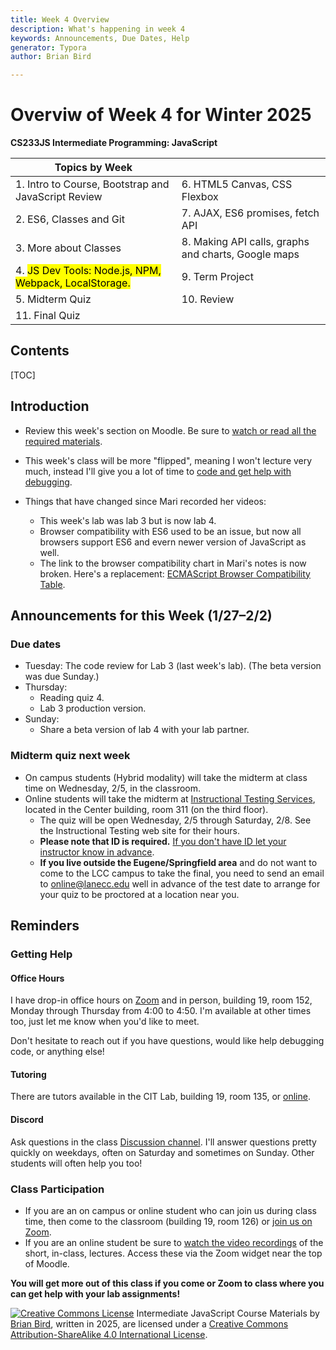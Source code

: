 ```yaml
---
title: Week 4 Overview
description: What's happening in week 4
keywords: Announcements, Due Dates, Help
generator: Typora
author: Brian Bird

---
```


<h1>Overviw of Week 4 for Winter 2025</h1>

**CS233JS Intermediate Programming: JavaScript**

| Topics by Week                                               |                                                     |
| ------------------------------------------------------------ | --------------------------------------------------- |
| 1. Intro to Course, Bootstrap and JavaScript Review          | 6. HTML5 Canvas, CSS Flexbox                        |
| 2. ES6, Classes and Git                                      | 7. AJAX, ES6 promises, fetch API                    |
| 3. More about Classes                                        | 8. Making API calls, graphs and charts, Google maps |
| 4. <mark>JS Dev Tools: Node.js, NPM, Webpack, LocalStorage.</mark> | 9. Term Project                                     |
| 5. Midterm Quiz                                              | 10. Review                                          |
| 11. Final Quiz                                               |                                                     |

<h2>Contents</h2>

[TOC]

## Introduction

- Review this week's section on Moodle. Be sure to <u>watch or read all the required materials</u>.

- This week's class will be more "flipped", meaning I won't lecture very much, instead I'll give you a lot of time to <u>code and get help with debugging</u>.

- Things that have changed since Mari recorded her videos:

  - This week's lab was lab 3 but is now lab 4.
  - Browser compatibility with ES6 used to be an issue, but now all browsers support ES6 and evern newer version of JavaScript as well. 
  - The link to the browser compatibility chart in Mari's notes is now broken. Here's a replacement: [ECMAScript Browser Compatibility Table](https://compat-table.github.io/compat-table/es6/).
  
  

## Announcements for this Week (1/27&ndash;2/2)

### Due dates

- Tuesday: The code review for Lab 3 (last week's lab).
  (The beta version was due Sunday.)
- Thursday: 
  - Reading quiz 4.
  - Lab 3 production version.
- Sunday:
  - Share a beta version of lab 4 with your lab partner.

### Midterm quiz next week

- On campus students (Hybrid modality) will take the midterm at class time on Wednesday, 2/5, in the classroom.
- Online students will take the midterm at [Instructional Testing Services](https://www.lanecc.edu/get-support/academic-support/instructional-testing-services), located in the Center building, room 311 (on the third floor). 
  - The quiz will be open Wednesday, 2/5 through Saturday, 2/8. See the Instructional Testing web site for their hours.
  - **Please note that ID is required.** <u>If you don't have ID let your instructor know in advance</u>.
  - **If you live outside the Eugene/Springfield area** and do not want to come to the LCC campus to take the final, you need to send an email to [online@lanecc.edu](mailto:online@lanecc.edu) well in advance of the test date to arrange for your quiz to be proctored at a location near you.

## Reminders

### Getting Help

#### Office Hours

I have drop-in office hours on [Zoom](https://lanecc.zoom.us/j/93494931394) and in person, building 19, room 152, Monday through Thursday from 4:00 to 4:50. I'm available at other times too, just let me know when you'd like to meet. 

Don't hesitate to reach out if you have questions, would like help debugging code, or anything else!

#### Tutoring

There are tutors available in the CIT Lab, building 19, room 135, or [online](https://www.lanecc.edu/get-support/academic-support/academic-and-tutoring-services).

#### Discord

Ask questions in the class [Discussion channel](https://discord.com/channels/1290812758249701396/1324897172981809273). I'll answer questions pretty quickly on weekdays, often on Saturday and sometimes on Sunday. Other students will often help you too!

### Class Participation

- If you are an on campus or online student who can join us during class time, then come to the classroom (building 19, room 126) or [join us on Zoom](https://lanecc.zoom.us/j/94584000329).
- If you are an online student be sure to <u>watch the video recordings</u> of the short, in-class, lectures. Access these via the Zoom widget near the top of Moodle.

**You will get more out of this class if you come or Zoom to class where you can get help with your lab assignments!**



[![Creative Commons License](https://i.creativecommons.org/l/by-sa/4.0/88x31.png)](http://creativecommons.org/licenses/by-sa/4.0/) Intermediate JavaScript Course Materials by [Brian Bird](https://profbird.dev), written in <time>2025</time>, are licensed under a [Creative Commons Attribution-ShareAlike 4.0 International License](http://creativecommons.org/licenses/by-sa/4.0/). 